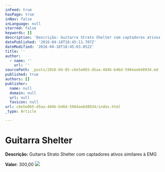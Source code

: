 ```yaml
---
inFeed: true
hasPage: true
inNav: false
inLanguage: null
starred: false
keywords: []
description: 'Descrição: Guitarra Strato Shelter com captadores ativos similares à EMG'
datePublished: '2016-04-18T18:45:11.787Z'
dateModified: '2016-04-18T18:45:03.052Z'
title: ''
author:
  - name: ''
    url: ''
sourcePath: _posts/2016-04-05-c6e5e065-d5aa-484b-b46d-5964ae648934.md
published: true
authors: []
publisher:
  name: null
  domain: null
  url: null
  favicon: null
url: c6e5e065-d5aa-484b-b46d-5964ae648934/index.html
_type: Article

---
```

# Guitarra Shelter

**Descrição:** Guitarra Strato Shelter com captadores ativos similares à EMG

**Valor:** 300,00
![](https://s3-us-west-2.amazonaws.com/the-grid-img/p/f5114fbe1e07007cb56c494fbb14a65d1cabcf2f.jpg)